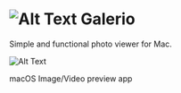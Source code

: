 # ![Alt Text](https://i.imgur.com/GpfTLN0.png) Galerio

Simple and functional photo viewer for Mac.




![Alt Text](https://i.imgur.com/sC4bXws.jpg)

macOS Image/Video preview app
